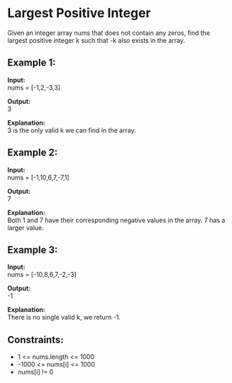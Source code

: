 # Largest Positive Integer

Given an integer array nums that does not contain any zeros, find the largest positive integer k such that -k also exists in the array.

## Example 1:

**Input:**  
nums = [-1,2,-3,3]

**Output:**  
3

**Explanation:**  
3 is the only valid k we can find in the array.

## Example 2:

**Input:**  
nums = [-1,10,6,7,-7,1]

**Output:**  
7

**Explanation:**  
Both 1 and 7 have their corresponding negative values in the array. 7 has a larger value.

## Example 3:

**Input:**  
nums = [-10,8,6,7,-2,-3]

**Output:**  
-1

**Explanation:**  
There is no single valid k, we return -1.

## Constraints:

- 1 <= nums.length <= 1000
- -1000 <= nums[i] <= 1000
- nums[i] != 0
